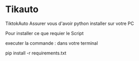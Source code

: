 # Tikauto

TiktokAuto
Assurer vous d'avoir python installer sur votre PC

Pour installer ce que requier le Script

executer la commande : dans votre terminal

pip install -r requirements.txt

